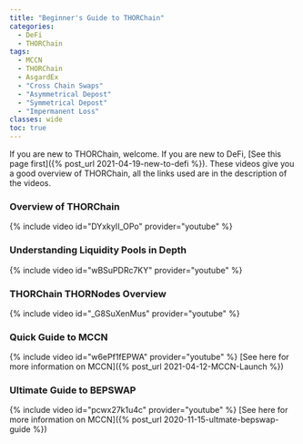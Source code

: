 ```yaml
---
title: "Beginner's Guide to THORChain"
categories:
  - DeFi
  - THORChain
tags:
  - MCCN
  - THORChain
  - AsgardEx
  - "Cross Chain Swaps"
  - "Asymmetrical Depost"
  - "Symmetrical Depost"
  - "Impermanent Loss"
classes: wide
toc: true
---
```

If you are new to THORChain, welcome. If you are new to DeFi, [See this page first]({% post_url 2021-04-19-new-to-defi %}).
These videos give you a good overview of THORChain, all the links used are in the description of the videos.

### Overview of THORChain

{% include video id="DYxkyII_OPo" provider="youtube" %}

### Understanding Liquidity Pools in Depth

{% include video id="wBSuPDRc7KY" provider="youtube" %}

### THORChain THORNodes Overview

{% include video id="_G8SuXenMus" provider="youtube" %}

### Quick Guide to MCCN

{% include video id="w6ePf1fEPWA" provider="youtube" %}
[See here for more information on MCCN]({% post_url 2021-04-12-MCCN-Launch %})

### Ultimate Guide to BEPSWAP

{% include video id="pcwx27k1u4c" provider="youtube" %}
[See here for more information on MCCN]({% post_url 2020-11-15-ultmate-bepswap-guide %})